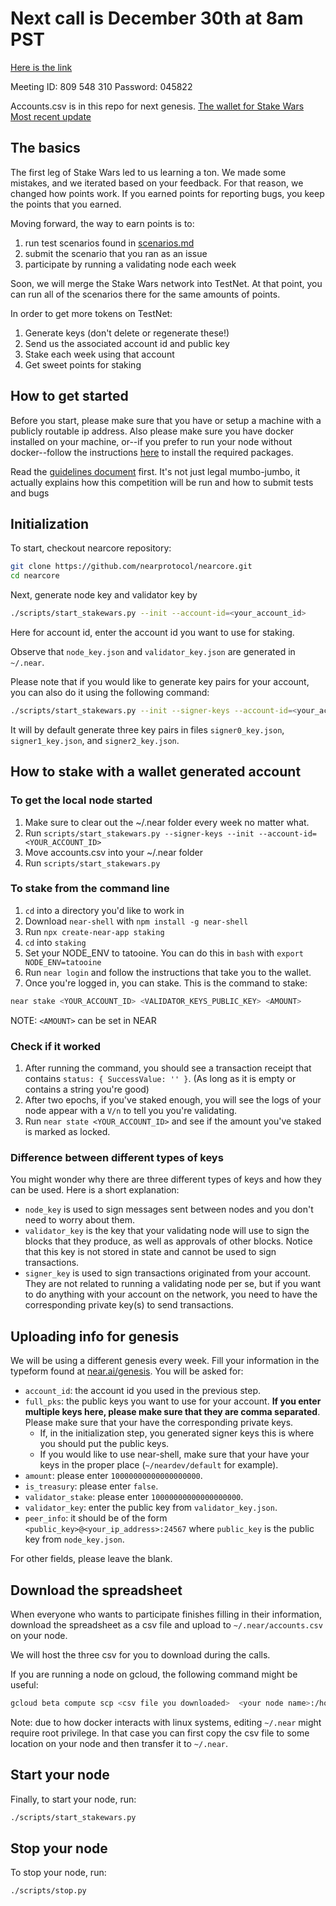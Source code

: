 # **Next call is December 30th at 8am PST**

[Here is the link](https://zoom.us/j/809548310?pwd=dDUvM2g4Z1NPVWMxQWRSTjlRTXRUZz09)

Meeting ID: 809 548 310
Password: 045822

Accounts.csv is in this repo for next genesis.
[The wallet for Stake Wars](https://wallet.tatooine.nearprotocol.com)
[Most recent update](https://youtu.be/2ySEOkRACig)

## The basics

The first leg of Stake Wars led to us learning a ton. We made some mistakes, and we iterated based on your feedback. For that reason, we changed how points work. If you earned points for reporting bugs, you keep the points that you earned.

Moving forward, the way to earn points is to:

1. run test scenarios found in [scenarios.md](scenarios.md)
2. submit the scenario that you ran as an issue
3. participate by running a validating node each week

Soon, we will merge the Stake Wars network into TestNet. At that point, you can run all of the scenarios there for the same amounts of points.

In order to get more tokens on TestNet:

1. Generate keys (don't delete or regenerate these!)
2. Send us the associated account id and public key
3. Stake each week using that account
4. Get sweet points for staking

## How to get started

Before you start, please make sure that you have or setup a machine with a publicly routable ip address. Also please make sure you have docker installed on your machine, or--if you prefer to run your node without docker--follow the instructions [here](https://docs.nearprotocol.com/docs/local-setup/running-testnet) to install the required packages.

Read the [guidelines document](/GUIDELINES.md) first. It's not just legal mumbo-jumbo, it actually explains how this competition will be run and how to submit tests and bugs

## Initialization

To start, checkout nearcore repository:

```bash
git clone https://github.com/nearprotocol/nearcore.git
cd nearcore
```

Next, generate node key and validator key by

```bash
./scripts/start_stakewars.py --init --account-id=<your_account_id>
```

Here for account id, enter the account id you want to use for staking.

Observe that `node_key.json` and `validator_key.json` are
generated in `~/.near`.

Please note that if you would like to generate key pairs for your account,
you can also do it using the following command:

```bash
./scripts/start_stakewars.py --init --signer-keys --account-id=<your_account_id>
```

It will by default generate three key pairs in files `signer0_key.json`, `signer1_key.json`, and
`signer2_key.json`.

## How to stake with a wallet generated account

### To get the local node started

1. Make sure to clear out the ~/.near folder every week no matter what.
2. Run `scripts/start_stakewars.py --signer-keys --init --account-id=<YOUR_ACCOUNT_ID>`
3. Move accounts.csv into your ~/.near folder
4. Run `scripts/start_stakewars.py`

### To stake from the command line

1. `cd` into a directory you'd like to work in
2. Download `near-shell` with `npm install -g near-shell`
3. Run `npx create-near-app staking`
4. `cd` into `staking`
5. Set your NODE_ENV to tatooine. You can do this in `bash` with `export NODE_ENV=tatooine`
6. Run `near login` and follow the instructions that take you to the wallet.
7. Once you're logged in, you can stake. This is the command to stake:

```bash
near stake <YOUR_ACCOUNT_ID> <VALIDATOR_KEYS_PUBLIC_KEY> <AMOUNT>
```

NOTE: `<AMOUNT>` can be set in NEAR

### Check if it worked

1. After running the command, you should see a transaction receipt that contains `status: { SuccessValue: '' }`. (As long as it is empty or contains a string you're good)
2. After two epochs, if you've staked enough, you will see the logs of your node appear with a `V/n` to tell you you're validating.
3. Run `near state <YOUR_ACCOUNT_ID>` and see if the amount you've staked is marked as locked.

### Difference between different types of keys

You might wonder why there are three different types of keys and how they can be used. Here is a short explanation:

* `node_key` is used to sign messages sent between nodes and you don't need to worry about them.
* `validator_key` is the key that your validating node will use to sign the blocks that they produce, as well as approvals of other blocks.
Notice that this key is not stored in state and cannot be used to sign transactions.
* `signer_key` is used to sign transactions originated from your account. They are not related to running a validating node per se,
but if you want to do anything with your account on the network, you need to have the corresponding private key(s) to send transactions.

## Uploading info for genesis

We will be using a different genesis every week.
Fill your information in the typeform found at [near.ai/genesis](https://near.ai/genesis). You will be asked for:

* `account_id`: the account id you used in the previous step.
* `full_pks`: the public keys you want to use for your account. **If you enter multiple keys here, please make sure that they are comma separated**. Please make sure that your have the corresponding private keys.
  * If, in the initialization step, you generated signer keys this is where you should put the public keys.
  * If you would like to use near-shell, make sure that your have your keys in the proper place (`~/neardev/default` for example).
* `amount`: please enter `10000000000000000000`.
* `is_treasury`: please enter `false`.
* `validator_stake`: please enter `10000000000000000000`.
* `validator_key`: enter the public key from `validator_key.json`.
* `peer_info`: it should be of the form `<public_key>@<your_ip_address>:24567` where
`public_key` is the public key from `node_key.json`.

For other fields, please leave the blank.

## Download the spreadsheet

When everyone who wants to participate finishes filling in their information,
download the spreadsheet as a csv file and upload to `~/.near/accounts.csv` on your node.

We will host the three csv for you to download during the calls.

If you are running a node on gcloud, the following command might be useful:

```bash
gcloud beta compute scp <csv file you downloaded>  <your node name>:/home/<your user name>/.near/accounts.csv
```

Note: due to how docker interacts with linux systems, editing `~/.near` might
require root privilege. In that case you can first copy the csv file to some location
on your node and then transfer it to `~/.near`.

## Start your node

Finally, to start your node, run:

```bash
./scripts/start_stakewars.py
```

## Stop your node

To stop your node, run:

```bash
./scripts/stop.py
```
